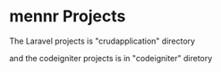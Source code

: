 # mennr Projects


The Laravel projects is "crudapplication" directory

and the codeigniter projects is in "codeigniter" diretory
